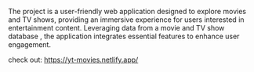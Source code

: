 The project is a user-friendly web application designed to explore movies and TV shows, providing an immersive experience for users interested in entertainment content. Leveraging data from a movie and TV show database , the application integrates essential features to enhance user engagement.

check out: https://yt-movies.netlify.app/
